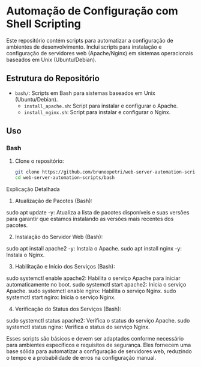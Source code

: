 # Automação de Configuração com Shell Scripting

Este repositório contém scripts para automatizar a configuração de ambientes de desenvolvimento. Inclui scripts para instalação e configuração de servidores web (Apache/Nginx) em sistemas operacionais baseados em Unix (Ubuntu/Debian).

## Estrutura do Repositório

- `bash/`: Scripts em Bash para sistemas baseados em Unix (Ubuntu/Debian).
  - `install_apache.sh`: Script para instalar e configurar o Apache.
  - `install_nginx.sh`: Script para instalar e configurar o Nginx.


## Uso

### Bash

1. Clone o repositório:
   ```bash
   git clone https://github.com/brunoopetri/web-server-automation-scripts.git
   cd web-server-automation-scripts/bash


Explicação Detalhada

1. Atualização de Pacotes (Bash):

sudo apt update -y: Atualiza a lista de pacotes disponíveis e suas versões para garantir que estamos instalando as versões mais recentes dos pacotes.

2. Instalação do Servidor Web (Bash):

sudo apt install apache2 -y: Instala o Apache.
sudo apt install nginx -y: Instala o Nginx.

3. Habilitação e Início dos Serviços (Bash):

sudo systemctl enable apache2: Habilita o serviço Apache para iniciar automaticamente no boot.
sudo systemctl start apache2: Inicia o serviço Apache.
sudo systemctl enable nginx: Habilita o serviço Nginx.
sudo systemctl start nginx: Inicia o serviço Nginx.

4. Verificação do Status dos Serviços (Bash):

sudo systemctl status apache2: Verifica o status do serviço Apache.
sudo systemctl status nginx: Verifica o status do serviço Nginx.

Esses scripts são básicos e devem ser adaptados conforme necessário para ambientes específicos e requisitos de segurança. Eles fornecem uma base sólida para automatizar a configuração de servidores web, reduzindo o tempo e a probabilidade de erros na configuração manual.